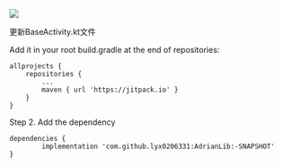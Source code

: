 [![](https://jitpack.io/v/lyx0206331/AdrianLib.svg)](https://jitpack.io/#lyx0206331/AdrianLib)

更新BaseActivity.kt文件

Add it in your root build.gradle at the end of repositories:

	allprojects {
		repositories {
			...
			maven { url 'https://jitpack.io' }
		}
	}
Step 2. Add the dependency

	dependencies {
	        implementation 'com.github.lyx0206331:AdrianLib:-SNAPSHOT'
	}
